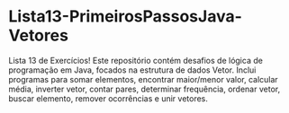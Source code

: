 # Lista13-PrimeirosPassosJava-Vetores
Lista 13 de Exercícios! Este repositório contém desafios de lógica de programação em Java, focados na estrutura de dados Vetor. Inclui programas para somar elementos, encontrar maior/menor valor, calcular média, inverter vetor, contar pares, determinar frequência, ordenar vetor, buscar elemento, remover ocorrências e unir vetores.
